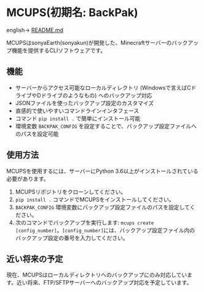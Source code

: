 # MCUPS(初期名: BackPak)

english→ [README.md](https://github.com/sonyaearth-offical/backpak/blob/main/README.md)

MCUPSはsonyaEarth(sonyakun)が開発した、Minecraftサーバーのバックアップ機能を提供するCLIソフトウェアです。

## 機能

- サーバーからアクセス可能なローカルディレクトリ (Windowsで言えばCドライブやDドライブのようなもの) へのバックアップ対応
- JSONファイルを使ったバックアップ設定のカスタマイズ
- 直感的で使いやすいコマンドラインインタフェース
- コマンド `pip install .` で簡単にインストール可能
- 環境変数 `BACKPAK_CONFIG` を設定することで、バックアップ設定ファイルへのパスを設定可能

## 使用方法

MCUPSを使用するには、サーバーにPython 3.6以上がインストールされている必要があります。

1. MCUPSリポジトリをクローンしてください。
2. `pip install .` コマンドでMCUPSをインストールしてください。
3. `BACKPAK_CONFIG` 環境変数にバックアップ設定ファイルのパスを設定してください。
4. 次のコマンドでバックアップを実行します: `mcups create [config_number]`。`[config_number]`には、バックアップ設定ファイル内のバックアップ設定の番号を入力してください。

## 近い将来の予定

現在、MCUPSはローカルディレクトリへのバックアップにのみ対応しています。近い将来、FTP/SFTPサーバーへのバックアップ対応を予定しています。
